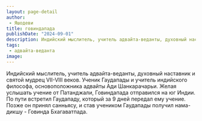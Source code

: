 ```yaml
---
layout: page-detail
author:
 - Яшодеви
title: говиндапада
publishDate: "2024-09-01"
description: Индийский мыслитель, учитель адвайта-веданты, духовный наставник и святой мудрец VII-VIII веков. Ученик Гаудапады и учитель индийского философа, основоположника адвайты Ади Шанкарачарьи. Желая услышать учение от Патанджали, Говиндапада отправился на юг Индии. По пути встретил Гаудападу, который за 9 дней передал ему учение. Позже он принял санньясу, и став учеником Гаудапады получил нама-дикшу - Говинда Бхагаватпада.
tags:
 - адвайта-веданта
image: 
---
```


Индийский мыслитель, учитель адвайта-веданты, духовный наставник и святой мудрец VII-VIII веков. Ученик Гаудапады и учитель индийского философа, основоположника адвайты Ади Шанкарачарьи. Желая услышать учение от Патанджали, Говиндапада отправился на юг Индии. По пути встретил Гаудападу, который за 9 дней передал ему учение. Позже он принял санньясу, и став учеником Гаудапады получил нама-дикшу - Говинда Бхагаватпада.

